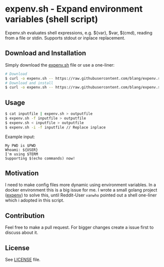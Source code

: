 expenv.sh - Expand environment variables (shell script)
======
Expenv.sh evaluates shell expressions, e.g. ${var}, $var, $(cmd), reading from a file or stdin. Supports stdout or inplace replacement.

Download and Installation
-----

Simply download the [expenv.sh](expenv.sh) file or use a one-liner:
```bash
# Download
$ curl -o expenv.sh -- https://raw.githubusercontent.com/blang/expenv.sh/master/expenv.sh && chmod +x ./expenv.sh
# Download and install
$ curl -o expenv.sh -- https://raw.githubusercontent.com/blang/expenv.sh/master/expenv.sh && chmod +x ./expenv.sh && mv ./expenv.sh /usr/bin/
```

Usage
-----

```bash
$ cat inputfile | expenv.sh > outputfile
$ expenv.sh -f inputfile > outputfile
$ expenv.sh < inputfile > outputfile
$ expenv.sh -i -f inputfile // Replace inplace
```

Example input:
```
My PWD is $PWD
Whoami: ${USER}
I'm using $TERM
Supporting $(echo commands) now!
```

Motivation
-----

I need to make config files more dynamic using environment variables. In a docker environment this is a big issue for me. I wrote a small golang project ([expenv](https://github.com/blang/expenv)) to solve this, until Reddit-User `vanwho` pointed out a shell one-liner which i adopted in this script.

Contribution
-----

Feel free to make a pull request. For bigger changes create a issue first to discuss about it.


License
-----

See [LICENSE](LICENSE) file.